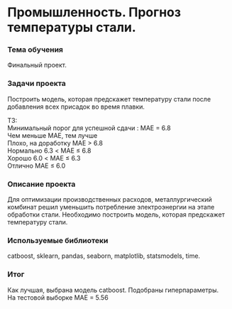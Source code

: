 # Промышленность. Прогноз температуры стали.

### Тема обучения
Финальный проект.

### Задачи проекта
Построить модель, которая предскажет температуру стали после добавления всех присадок во время плавки.  

ТЗ:  
Минимальный порог для успешной сдачи : MAE = 6.8  
Чем меньше MAE, тем лучше  
Плохо, на доработку MAE > 6.8  
Нормально 6.3 < MAE ≤ 6.8  
Хорошо 6.0 < MAE ≤ 6.3  
Отлично MAE ≤ 6.0  

### Описание проекта
Для оптимизации производственных расходов, металлургический комбинат решил уменьшить потребление электроэнергии на этапе обработки стали. Необходимо построить модель, которая предскажет температуру стали.

### Используемые библиотеки
catboost, sklearn, pandas, seaborn, matplotlib, statsmodels, time.

### Итог
Как лучшая, выбрана модель catboost. Подобраны гиперпараметры.  
На тестовой выборке MAE = 5.56
